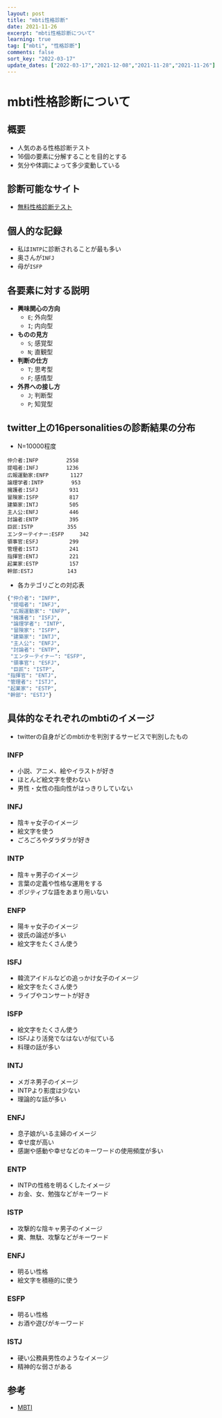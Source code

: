 ```yaml
---
layout: post
title: "mbti性格診断"
date: 2021-11-26
excerpt: "mbti性格診断について"
learning: true
tag: ["mbti", "性格診断"]
comments: false
sort_key: "2022-03-17"
update_dates: ["2022-03-17","2021-12-08","2021-11-28","2021-11-26"]
---
```


# mbti性格診断について

## 概要
 - 人気のある性格診断テスト
 - 16個の要素に分解することを目的とする
 - 気分や体調によって多少変動している

## 診断可能なサイト
 - [無料性格診断テスト](https://www.16personalities.com/ja/%E6%80%A7%E6%A0%BC%E8%A8%BA%E6%96%AD%E3%83%86%E3%82%B9%E3%83%88)

## 個人的な記録
 - 私は`INTP`に診断されることが最も多い
 - 奥さんが`INFJ`
 - 母が`ISFP`

## 各要素に対する説明
 - **興味関心の方向**
   - `E`; 外向型
   - `I`; 内向型
 - **ものの見方**
   - `S`; 感覚型
   - `N`; 直観型
 - **判断の仕方**
   - `T`; 思考型
   - `F`; 感情型
 - **外界への接し方**
   - `J`; 判断型
   - `P`; 知覚型

## twitter上の16personalitiesの診断結果の分布
 - N=10000程度

```config
仲介者:INFP         2558
提唱者:INFJ         1236
広報運動家:ENFP       1127
論理学者:INTP         953
擁護者:ISFJ          931
冒険家:ISFP          817
建築家:INTJ          505
主人公:ENFJ          446
討論者:ENTP          395
巨匠:ISTP           355
エンターテイナー:ESFP     342
領事官:ESFJ          299
管理者:ISTJ          241
指揮官:ENTJ          221
起業家:ESTP          157
幹部:ESTJ           143
```

 - 各カテゴリごとの対応表

```python
{"仲介者": "INFP", 
 "提唱者": "INFJ", 
 "広報運動家": "ENFP", 
 "擁護者": "ISFJ", 
 "論理学者": "INTP", 
 "冒険家": "ISFP", 
 "建築家": "INTJ", 
 "主人公": "ENFJ", 
 "討論者": "ENTP", 
 "エンターテイナー": "ESFP", 
 "領事官": "ESFJ", 
 "巨匠": "ISTP",
"指揮官": "ENTJ",
"管理者": "ISTJ", 
"起業家": "ESTP",
"幹部": "ESTJ"}
```

## 具体的なそれぞれのmbtiのイメージ
 - twitterの自身がどのmbtiかを判別するサービスで判別したもの

### INFP
 - 小説、アニメ、絵やイラストが好き
 - ほとんど絵文字を使わない
 - 男性・女性の指向性がはっきりしていない

### INFJ
 - 陰キャ女子のイメージ
 - 絵文字を使う
 - ごろごろやダラダラが好き

### INTP
 - 陰キャ男子のイメージ
 - 言葉の定義や性格な運用をする
 - ポジティブな語をあまり用いない

### ENFP
 - 陽キャ女子のイメージ
 - 彼氏の論述が多い
 - 絵文字をたくさん使う

### ISFJ
 - 韓流アイドルなどの追っかけ女子のイメージ
 - 絵文字をたくさん使う
 - ライブやコンサートが好き

### ISFP
 - 絵文字をたくさん使う
 - ISFJより活発でなはないが似ている
 - 料理の話が多い

### INTJ
 - メガネ男子のイメージ
 - INTPより影度は少ない
 - 理論的な話が多い

### ENFJ
 - 息子娘がいる主婦のイメージ
 - 幸せ度が高い
 - 感謝や感動や幸せなどのキーワードの使用頻度が多い

### ENTP
 - INTPの性格を明るくしたイメージ 
 - お金、女、勉強などがキーワード

### ISTP
 - 攻撃的な陰キャ男子のイメージ
 - 糞、無駄、攻撃などがキーワード

### ENFJ
 - 明るい性格
 - 絵文字を積極的に使う

### ESFP
 - 明るい性格
 - お酒や遊びがキーワード

### ISTJ
 - 硬い公務員男性のようなイメージ
 - 精神的な弱さがある

## 参考
 - [MBTI](https://ja.wikipedia.org/wiki/MBTI)
